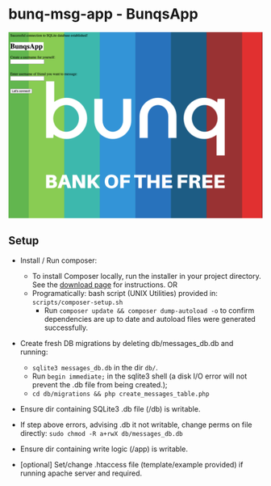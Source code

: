 # bunq-msg-app - BunqsApp

![BunqsApp Screenshot](public_html/assets/bunqsApp-img.png "BunqsApp in action!")

## Setup

- Install / Run composer:
    - To install Composer locally, run the installer in your project directory. See the [download page](https://getcomposer.org/download/) for instructions.
    OR
    - Programatically: bash script (UNIX Utilities) provided in: `scripts/composer-setup.sh`
        - Run `composer update && composer dump-autoload -o` to confirm dependencies are up to date and autoload files were generated successfully.


- Create fresh DB  migrations by deleting db/messages_db.db and running:
    - `sqlite3 messages_db.db` in the dir `db/`.
    - Run `begin immediate;` in the sqlite3 shell (a disk I/O error will not prevent the .db file from being created.);
    - `cd db/migrations && php create_messages_table.php` 

- Ensure dir containing SQLite3 .db file (/db) is writable.
- If step above errors, advising .db it not writable, change perms on file directly:
`sudo chmod -R a+rwX db/messages_db.db`

- Ensure dir containing write logic (/app) is writable.


- [optional] Set/change .htaccess file (template/example provided) if running apache server and required.